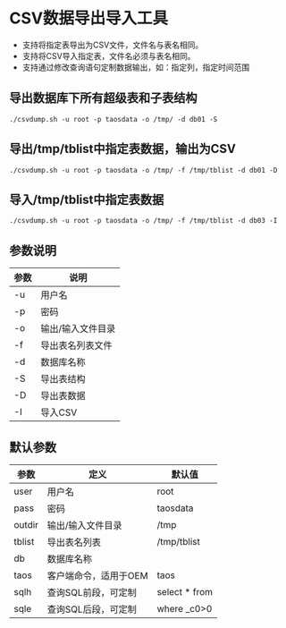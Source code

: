 # CSV数据导出导入工具

- 支持将指定表导出为CSV文件，文件名与表名相同。
- 支持将CSV导入指定表，文件名必须与表名相同。
- 支持通过修改查询语句定制数据输出，如：指定列，指定时间范围

## 导出数据库下所有超级表和子表结构

```shell
./csvdump.sh -u root -p taosdata -o /tmp/ -d db01 -S
```

## 导出/tmp/tblist中指定表数据，输出为CSV

```shell
./csvdump.sh -u root -p taosdata -o /tmp/ -f /tmp/tblist -d db01 -D
```
## 导入/tmp/tblist中指定表数据

```shell
./csvdump.sh -u root -p taosdata -o /tmp/ -f /tmp/tblist -d db03 -I
```

## 参数说明

|参数|说明|
|---|----------|
|-u |用户名|
|-p |密码|
|-o |输出/输入文件目录|
|-f |导出表名列表文件|
|-d |数据库名称|
|-S |导出表结构|
|-D |导出表数据|
|-I |导入CSV|

## 默认参数

|参数|定义|默认值|
|---|----|----------|
|user|用户名|root|
|pass|密码|taosdata|
|outdir|输出/输入文件目录|/tmp|
|tblist|导出表名列表|/tmp/tblist|
|db|数据库名称||
|taos|客户端命令，适用于OEM|taos|
|sqlh|查询SQL前段，可定制|select * from |
|sqle|查询SQL后段，可定制| where _c0>0  |